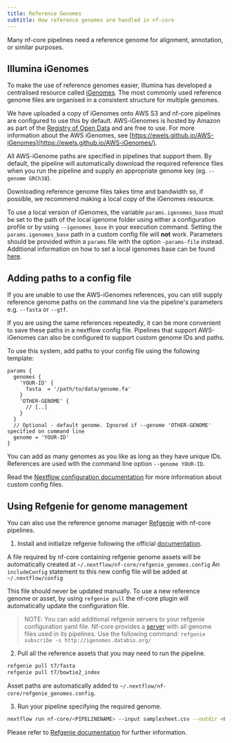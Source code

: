 ```yaml
---
title: Reference Genomes
subtitle: How reference genomes are handled in nf-core
---
```


Many nf-core pipelines need a reference genome for alignment, annotation, or similar purposes.

## Illumina iGenomes

To make the use of reference genomes easier, Illumina has developed a centralised resource called [iGenomes](https://support.illumina.com/sequencing/sequencing_software/igenome.html).
The most commonly used reference genome files are organised in a consistent structure for multiple genomes.

We have uploaded a copy of iGenomes onto AWS S3 and nf-core pipelines are configured to use this by default.
AWS-iGenomes is hosted by Amazon as part of the [Registry of Open Data](https://registry.opendata.aws/aws-igenomes/) and are free to use. For more information about the AWS iGenomes, see [https://ewels.github.io/AWS-iGenomes](https://ewels.github.io/AWS-iGenomes/).

All AWS-iGenome paths are specified in pipelines that support them.
By default, the pipeline will automatically download the required reference files when you run the pipeline and supply an appropriate genome key (eg. `--genome GRCh38`).

Downloading reference genome files takes time and bandwidth so, if possible, we recommend making a local copy of the iGenomes resource.

To use a local version of iGenomes, the variable `params.igenomes_base` must be set to the path of the local igenome folder using either a configuration profile or by using `--igenomes_base` in your execution command.
Setting the `params.igenomes_base` path in a custom config file will **not** work.
Parameters should be provided within a `params` file with the option `-params-file` instead.
Additional information on how to set a local igenomes base can be found [here](troubleshooting.md#using-a-local-version-of-igenomes).

## Adding paths to a config file

If you are unable to use the AWS-iGenomes references, you can still supply reference genome paths on the command line via the pipeline's parameters e.g. `--fasta` or `--gtf`.

If you are using the same references repeatedly, it can be more convenient to save these paths in a nextflow config file.
Pipelines that support AWS-iGenomes can also be configured to support custom genome IDs and paths.

To use this system, add paths to your config file using the following template:

```nextflow
params {
  genomes {
    'YOUR-ID' {
      fasta  = '/path/to/data/genome.fa'
    }
    'OTHER-GENOME' {
      // [..]
    }
  }
  // Optional - default genome. Ignored if --genome 'OTHER-GENOME' specified on command line
  genome = 'YOUR-ID'
}
```

You can add as many genomes as you like as long as they have unique IDs.
References are used with the command line option `--genome YOUR-ID`.

Read the [Nextflow configuration documentation](configuration.md) for more information about custom config files.

## Using Refgenie for genome management

You can also use the reference genome manager [Refgenie](http://refgenie.databio.org/en/latest/overview/) with nf-core pipelines.

1. Install and initialize refgenie following the official [documentation](http://refgenie.databio.org/en/latest/install/).

A file required by nf-core containing refgenie genome assets will be automatically created at `~/.nextflow/nf-core/refgenie_genomes.config`
An `includeConfig` statement to this new config file will be added at `~/.nextflow/config`

This file should never be updated manually. To use a new reference genome or asset, by using `refgenie pull` the nf-core plugin will automatically update the configuration file.

> NOTE: You can add additional refgenie servers to your refgenie configuration yaml file. Nf-core provides a [server](http://igenomes.databio.org/) with all genome files used in its pipelines.
> Use the following command: `refgenie subscribe -s http://igenomes.databio.org/`

2. Pull all the reference assets that you may need to run the pipeline.

```bash
refgenie pull t7/fasta
refgenie pull t7/bowtie2_index
```

Asset paths are automatically added to `~/.nextflow/nf-core/refgenie_genomes.config`.

3. Run your pipeline specifying the required genome.

```bash
nextflow run nf-core/<PIPELINENAME> --input samplesheet.csv --outdir <OUTDIR> --genome t7 -profile <docker/singularity/podman/shifter/charliecloud/conda/institute>
```

Please refer to [Refgenie documentation](http://refgenie.databio.org/en/latest/) for further information.
